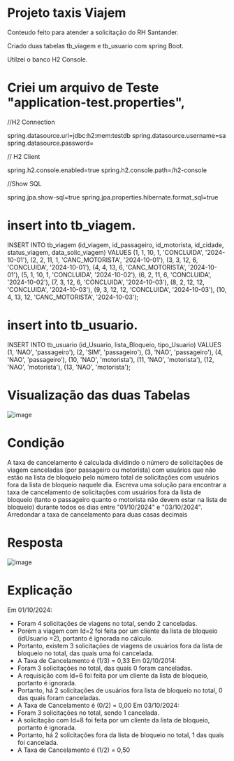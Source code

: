 # Projeto taxis Viajem

Conteudo feito para atender a solicitação do RH Santander.

Criado duas tabelas tb_viagem e tb_usuario com spring Boot.

Utilzei o banco H2 Console.

# Criei um arquivo de Teste "application-test.properties",
 //H2 Connection
 
spring.datasource.url=jdbc:h2:mem:testdb
spring.datasource.username=sa
spring.datasource.password=

// H2 Client
 
spring.h2.console.enabled=true
spring.h2.console.path=/h2-console

 //Show SQL
 
spring.jpa.show-sql=true
spring.jpa.properties.hibernate.format_sql=true

# insert into tb_viagem.
INSERT INTO tb_viagem (id_viagem, id_passageiro, id_motorista, id_cidade, status_viagem, data_solic_viagem) VALUES
(1, 1, 10, 1, 'CONCLUIDA', '2024-10-01'),
(2, 2, 11, 1, 'CANC_MOTORISTA', '2024-10-01'),
(3, 3, 12, 6, 'CONCLUIDA', '2024-10-01'),
(4, 4, 13, 6, 'CANC_MOTORISTA', '2024-10-01'),
(5, 1, 10, 1, 'CONCLUIDA', '2024-10-02'),
(6, 2, 11, 6, 'CONCLUIDA', '2024-10-02'),
(7, 3, 12, 6, 'CONCLUIDA', '2024-10-03'),
(8, 2, 12, 12, 'CONCLUIDA', '2024-10-03'),
(9, 3, 12, 12, 'CONCLUIDA', '2024-10-03'),
(10, 4, 13, 12, 'CANC_MOTORISTA', '2024-10-03');

# insert into tb_usuario.
INSERT INTO tb_usuario (id_Usuario, lista_Bloqueio, tipo_Usuario) VALUES
(1, 'NAO', 'passageiro'),
(2, 'SIM', 'passageiro'),
(3, 'NAO', 'passageiro'),
(4, 'NAO', 'passageiro'),
(10, 'NAO', 'motorista'),
(11, 'NAO', 'motorista'),
(12, 'NAO', 'motorista'),
(13, 'NAO', 'motorista');

# Visualização das duas Tabelas
![image](https://github.com/user-attachments/assets/8e6c276e-07f1-41c1-a73f-26c0cdd71fd7)

# Condição

A taxa de cancelamento é calculada dividindo o número de solicitações de viagem canceladas (por passageiro
ou motorista) com usuários que não estão na lista de bloqueio pelo número total de solicitações com usuários
fora da lista de bloqueio naquele dia.
Escreva uma solução para encontrar a taxa de cancelamento de solicitações com usuários fora da lista de
bloqueio (tanto o passageiro quanto o motorista não devem estar na lista de bloqueio) durante todos os dias
entre "01/10/2024" e "03/10/2024".
Arredondar a taxa de cancelamento para duas casas decimais

# Resposta
![image](https://github.com/user-attachments/assets/7c023660-bdf0-426c-b689-6f83912e6f4c)

# Explicação

Em 01/10/2024:
 - Foram 4 solicitações de viagens no total, sendo 2 canceladas.
 - Porém a viagem com Id=2 foi feita por um cliente da lista de bloqueio (idUsuario =2), portanto é ignorada no
cálculo.
 - Portanto, existem 3 solicitações de viagens de usuários fora da lista de bloqueio no total, das quais uma foi
cancelada.
 - A Taxa de Cancelamento é (1/3) = 0,33
Em 02/10/2014:
 - Foram 3 solicitações no total, das quais 0 foram canceladas.
 - A requisição com Id=6 foi feita por um cliente da lista de bloqueio, portanto é ignorada.
 - Portanto, há 2 solicitações de usuários fora lista de bloqueio no total, 0 das quais foram canceladas.
 - A Taxa de Cancelamento é (0/2) = 0,00
Em 03/10/2024:
 - Foram 3 solicitações no total, sendo 1 cancelada.
 - A solicitação com Id=8 foi feita por um cliente da lista de bloqueio, portanto é ignorada.
 - Portanto, há 2 solicitações fora da lista de bloqueio no total, 1 das quais foi cancelada.
 - A Taxa de Cancelamento é (1/2) = 0,50




